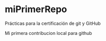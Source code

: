 # miPrimerRepo

Prácticas para la certificación de git y GitHub 

Mi primera contribucion local para github 